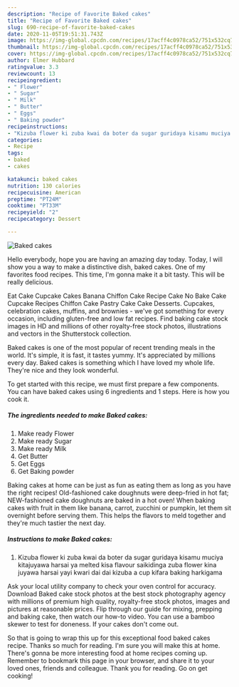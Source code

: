 ```yaml
---
description: "Recipe of Favorite Baked cakes"
title: "Recipe of Favorite Baked cakes"
slug: 690-recipe-of-favorite-baked-cakes
date: 2020-11-05T19:51:31.743Z
image: https://img-global.cpcdn.com/recipes/17acff4c0978ca52/751x532cq70/baked-cakes-recipe-main-photo.jpg
thumbnail: https://img-global.cpcdn.com/recipes/17acff4c0978ca52/751x532cq70/baked-cakes-recipe-main-photo.jpg
cover: https://img-global.cpcdn.com/recipes/17acff4c0978ca52/751x532cq70/baked-cakes-recipe-main-photo.jpg
author: Elmer Hubbard
ratingvalue: 3.3
reviewcount: 13
recipeingredient:
- " Flower"
- " Sugar"
- " Milk"
- " Butter"
- " Eggs"
- " Baking powder"
recipeinstructions:
- "Kizuba flower ki zuba kwai da boter da sugar guridaya kisamu muciya kitajuyawa harsai ya melted kisa flavour saikidinga zuba flower kina juyawa harsai yayi kwari dai dai kizuba a cup kifara baking harkigama"
categories:
- Recipe
tags:
- baked
- cakes

katakunci: baked cakes 
nutrition: 130 calories
recipecuisine: American
preptime: "PT24M"
cooktime: "PT33M"
recipeyield: "2"
recipecategory: Dessert

---
```



![Baked cakes](https://img-global.cpcdn.com/recipes/17acff4c0978ca52/751x532cq70/baked-cakes-recipe-main-photo.jpg)

Hello everybody, hope you are having an amazing day today. Today, I will show you a way to make a distinctive dish, baked cakes. One of my favorites food recipes. This time, I'm gonna make it a bit tasty. This will be really delicious.

Eat Cake Cupcake Cakes Banana Chiffon Cake Recipe Cake No Bake Cake Cupcake Recipes Chiffon Cake Pastry Cake Cake Desserts. Cupcakes, celebration cakes, muffins, and brownies - we&#39;ve got something for every occasion, including gluten-free and low fat recipes. Find baking cake stock images in HD and millions of other royalty-free stock photos, illustrations and vectors in the Shutterstock collection.

Baked cakes is one of the most popular of recent trending meals in the world. It's simple, it is fast, it tastes yummy. It's appreciated by millions every day. Baked cakes is something which I have loved my whole life. They're nice and they look wonderful.


To get started with this recipe, we must first prepare a few components. You can have baked cakes using 6 ingredients and 1 steps. Here is how you cook it.

<!--inarticleads1-->

##### The ingredients needed to make Baked cakes:

1. Make ready  Flower
1. Make ready  Sugar
1. Make ready  Milk
1. Get  Butter
1. Get  Eggs
1. Get  Baking powder


Baking cakes at home can be just as fun as eating them as long as you have the right recipes! Old-fashioned cake doughnuts were deep-fried in hot fat; NEW-fashioned cake doughnuts are baked in a hot oven! When baking cakes with fruit in them like banana, carrot, zucchini or pumpkin, let them sit overnight before serving them. This helps the flavors to meld together and they&#39;re much tastier the next day. 

<!--inarticleads2-->

##### Instructions to make Baked cakes:

1. Kizuba flower ki zuba kwai da boter da sugar guridaya kisamu muciya kitajuyawa harsai ya melted kisa flavour saikidinga zuba flower kina juyawa harsai yayi kwari dai dai kizuba a cup kifara baking harkigama


Ask your local utility company to check your oven control for accuracy. Download Baked cake stock photos at the best stock photography agency with millions of premium high quality, royalty-free stock photos, images and pictures at reasonable prices. Flip through our guide for mixing, prepping and baking cake, then watch our how-to video. You can use a bamboo skewer to test for doneness. If your cakes don&#39;t come out. 

So that is going to wrap this up for this exceptional food baked cakes recipe. Thanks so much for reading. I'm sure you will make this at home. There's gonna be more interesting food at home recipes coming up. Remember to bookmark this page in your browser, and share it to your loved ones, friends and colleague. Thank you for reading. Go on get cooking!
